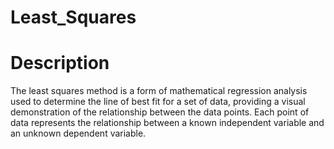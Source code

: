 # Least_Squares

# Description

The least squares method is a form of mathematical regression analysis used to determine the line of best fit for a set of data, providing a visual demonstration of the relationship between the data points. Each point of data represents the relationship between a known independent variable and an unknown dependent variable.
